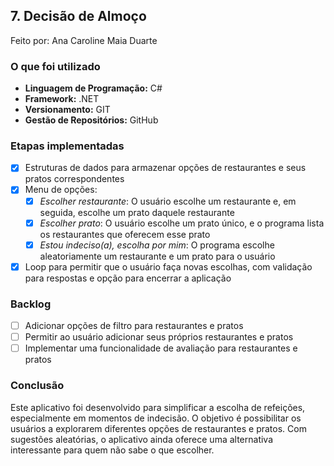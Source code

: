 ## 7. Decisão de Almoço
Feito por: Ana Caroline Maia Duarte

### O que foi utilizado
- **Linguagem de Programação:** C#
- **Framework:** .NET
- **Versionamento:** GIT
- **Gestão de Repositórios:** GitHub

### Etapas implementadas
- [x] Estruturas de dados para armazenar opções de restaurantes e seus pratos correspondentes
- [x] Menu de opções:
    - [x] *Escolher restaurante*: O usuário escolhe um restaurante e, em seguida, escolhe um prato daquele restaurante
    - [x] *Escolher prato*: O usuário escolhe um prato único, e o programa lista os restaurantes que oferecem esse prato
    - [x] *Estou indeciso(a), escolha por mim*: O programa escolhe aleatoriamente um restaurante e um prato para o usuário
- [x] Loop para permitir que o usuário faça novas escolhas, com validação para respostas e opção para encerrar a aplicação

### Backlog
- [ ] Adicionar opções de filtro para restaurantes e pratos
- [ ] Permitir ao usuário adicionar seus próprios restaurantes e pratos
- [ ] Implementar uma funcionalidade de avaliação para restaurantes e pratos

### Conclusão
Este aplicativo foi desenvolvido para simplificar a escolha de refeições, especialmente em momentos de indecisão. O objetivo é possibilitar os usuários a explorarem diferentes opções de restaurantes e pratos. Com sugestões aleatórias, o aplicativo ainda oferece uma alternativa interessante para quem não sabe o que escolher.